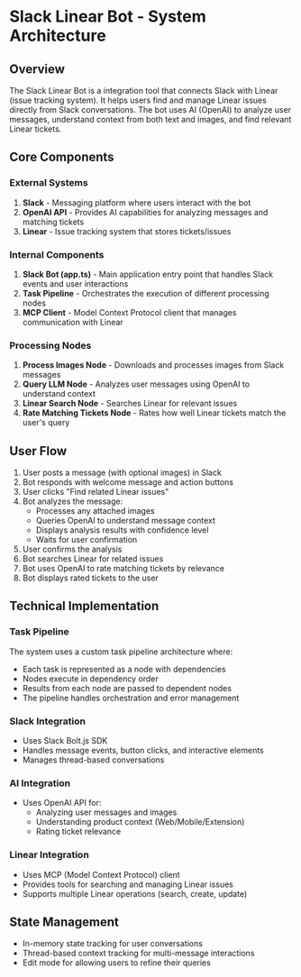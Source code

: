 # Slack Linear Bot - System Architecture

## Overview

The Slack Linear Bot is a integration tool that connects Slack with Linear (issue tracking system). It helps users find and manage Linear issues directly from Slack conversations. The bot uses AI (OpenAI) to analyze user messages, understand context from both text and images, and find relevant Linear tickets.

## Core Components

### External Systems

1. **Slack** - Messaging platform where users interact with the bot
2. **OpenAI API** - Provides AI capabilities for analyzing messages and matching tickets
3. **Linear** - Issue tracking system that stores tickets/issues

### Internal Components

1. **Slack Bot (app.ts)** - Main application entry point that handles Slack events and user interactions
2. **Task Pipeline** - Orchestrates the execution of different processing nodes
3. **MCP Client** - Model Context Protocol client that manages communication with Linear

### Processing Nodes

1. **Process Images Node** - Downloads and processes images from Slack messages
2. **Query LLM Node** - Analyzes user messages using OpenAI to understand context
3. **Linear Search Node** - Searches Linear for relevant issues
4. **Rate Matching Tickets Node** - Rates how well Linear tickets match the user's query

## User Flow

1. User posts a message (with optional images) in Slack
2. Bot responds with welcome message and action buttons
3. User clicks "Find related Linear issues"
4. Bot analyzes the message:
   - Processes any attached images
   - Queries OpenAI to understand message context
   - Displays analysis results with confidence level
   - Waits for user confirmation
5. User confirms the analysis
6. Bot searches Linear for related issues
7. Bot uses OpenAI to rate matching tickets by relevance
8. Bot displays rated tickets to the user

## Technical Implementation

### Task Pipeline

The system uses a custom task pipeline architecture where:

- Each task is represented as a node with dependencies
- Nodes execute in dependency order
- Results from each node are passed to dependent nodes
- The pipeline handles orchestration and error management

### Slack Integration

- Uses Slack Bolt.js SDK
- Handles message events, button clicks, and interactive elements
- Manages thread-based conversations

### AI Integration

- Uses OpenAI API for:
  - Analyzing user messages and images
  - Understanding product context (Web/Mobile/Extension)
  - Rating ticket relevance

### Linear Integration

- Uses MCP (Model Context Protocol) client
- Provides tools for searching and managing Linear issues
- Supports multiple Linear operations (search, create, update)

## State Management

- In-memory state tracking for user conversations
- Thread-based context tracking for multi-message interactions
- Edit mode for allowing users to refine their queries
